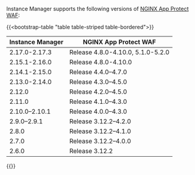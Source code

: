 Instance Manager supports the following versions of [NGINX App Protect WAF](https://docs.nginx.com/nginx-app-protect/):

{{<bootstrap-table "table table-striped table-bordered">}}

| Instance Manager | NGINX App Protect WAF              |
|------------------|------------------------------------|
| 2.17.0-2.17.3    | Release 4.8.0-4.10.0, 5.1.0-5.2.0  |
| 2.15.1-2.16.0    | Release 4.8.0-4.10.0               |
| 2.14.1-2.15.0    | Release 4.4.0–4.7.0                |
| 2.13.0-2.14.0    | Release 4.3.0–4.5.0                |
| 2.12.0           | Release 4.2.0–4.5.0                |
| 2.11.0           | Release 4.1.0–4.3.0                |
| 2.10.0–2.10.1    | Release 4.0.0–4.3.0                |
| 2.9.0–2.9.1      | Release 3.12.2–4.2.0               |
| 2.8.0            | Release 3.12.2–4.1.0               |
| 2.7.0            | Release 3.12.2–4.0.0               |
| 2.6.0            | Release 3.12.2                     |

{{</bootstrap-table>}}

<!-- Do not remove. Keep this code at the bottom of the include -->
<!-- DOCS-1068 -->
